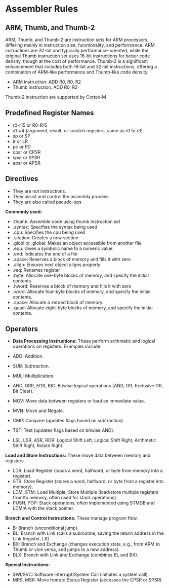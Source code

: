 # Assembler Rules

## ARM, Thumb, and Thumb-2

ARM, Thumb, and Thumb-2 are instruction sets for ARM processors, differing
mainly in instruction size, functionality, and performance. ARM instructions are
32-bit and typically performance-oriented, while the original Thumb instruction
set uses 16-bit instructions for better code density, though at the cost of
performance. Thumb-2 is a significant enhancement that includes both 16-bit and
32-bit instructions, offering a combination of ARM-like performance and
Thumb-like code density. 

- ARM instruction: ADD R0, R0, R2
- Thumb instruction: ADD R0, R2

Thumb-2 instruction are supported by Cortex-M

## Predefined Register Names

- r0-r15 or R0-R15
- a1-a4 (argument, result, or scratch registers, same as r0 to r3)
- sp or SP
- lr or LR
- pc or PC
- cpsr or CPSR
- spsr or SPSR
- apsr or APSR

## Directives 

- They are not instructions.
- They assist and control the assembly process.
- They are also called pseudo-ops

**Commonly used:**

- .thumb: Assemble code using thumb instruction set
- .syntax: Specifies the syntax being used
- .cpu: Specifies the cpu being used
- .section: Creates a new section
- .globl or .global: Makes an object accessible from another file
- .equ: Gives a symbolic name to a numeric value
- .end: Indicates the end of a file
- .space: Reserves a block of memory and fills it with zero
- .align: Ensures next object aligns properly
- .req: Renames register
- .byte: Allocate one-byte blocks of memory, and specify the initial contents
- .hword: Reserves a block of memory and fills it with zero
- .word: Allocate four-byte blocks of memory, and specify the initial contents.
- .space: Allocate a zeroed block of memory.
- .quad: Allocate eight-byte blocks of memory, and specify the initial contents.

## Operators

- **Data Processing Instructions:** These perform arithmetic and logical
operations on registers. Examples include:

- ADD: Addition.
- SUB: Subtraction.
- MUL: Multiplication.
- AND, ORR, EOR, BIC: Bitwise logical operations (AND, OR, Exclusive OR, Bit Clear).
- MOV: Move data between registers or load an immediate value.
- MVN: Move and Negate.
- CMP: Compare (updates flags based on subtraction).
- TST: Test (updates flags based on bitwise AND).
- LSL, LSR, ASR, ROR: Logical Shift Left, Logical Shift Right, Arithmetic Shift Right, Rotate Right.

**Load and Store Instructions:** These move data between memory and registers.

- LDR: Load Register (loads a word, halfword, or byte from memory into a register).
- STR: Store Register (stores a word, halfword, or byte from a register into memory).
- LDM, STM: Load Multiple, Store Multiple (load/store multiple registers from/to memory, often used for stack operations).
- PUSH, POP: Stack operations, often implemented using STMDB and LDMIA with the stack pointer.

**Branch and Control Instructions:** These manage program flow.

- B: Branch (unconditional jump).
- BL: Branch with Link (calls a subroutine, saving the return address in the Link Register, LR).
- BX: Branch and Exchange (changes execution state, e.g., from ARM to Thumb or vice versa, and jumps to a new address).
- BLX: Branch with Link and Exchange (combines BL and BX).

**Special Instructions:**

- SWI/SVC: Software Interrupt/System Call (initiates a system call).
- MRS, MSR: Move from/to Status Register (accesses the CPSR or SPSR).